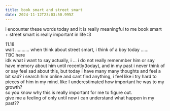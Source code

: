```yaml
---
title: book smart and street smart
date: 2024-11-12T23:03:50.995Z
---
```



i encounter these words today and it is really meaningful to me
book smart + street smart is really important in life :3  
  
11.18  
wait ...........
when think about street smart, i think of a boy today ......  
TBC here  
idk what i want to say actually, i ... i do not really remenmber him or say have memory about him until recently(today), and in my past i never think of or say feel sad about this, but today i have many many thoughts and feel a bit sad? i search him online and cant find anything, i feel like i try hard to pieces of him in my mind. like I underestimated how important he was to my growth?  
so you know why this is really important for me to figure out.   
give me a feeling of only until now i can understand what happen in my past??